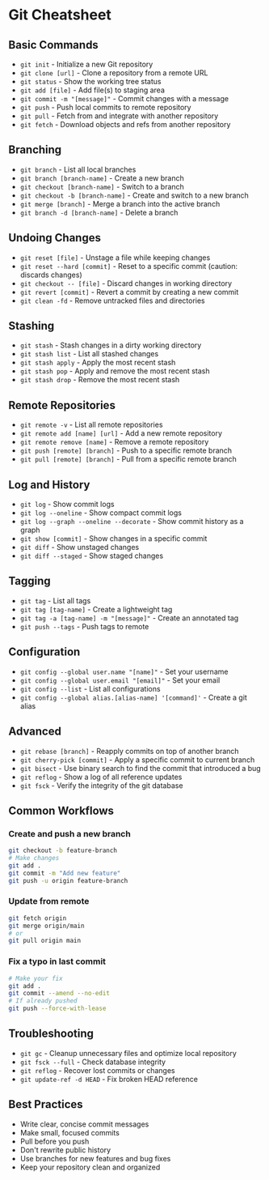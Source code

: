 # Git Cheatsheet

## Basic Commands
- `git init` - Initialize a new Git repository
- `git clone [url]` - Clone a repository from a remote URL
- `git status` - Show the working tree status
- `git add [file]` - Add file(s) to staging area
- `git commit -m "[message]"` - Commit changes with a message
- `git push` - Push local commits to remote repository
- `git pull` - Fetch from and integrate with another repository
- `git fetch` - Download objects and refs from another repository

## Branching
- `git branch` - List all local branches
- `git branch [branch-name]` - Create a new branch
- `git checkout [branch-name]` - Switch to a branch
- `git checkout -b [branch-name]` - Create and switch to a new branch
- `git merge [branch]` - Merge a branch into the active branch
- `git branch -d [branch-name]` - Delete a branch

## Undoing Changes
- `git reset [file]` - Unstage a file while keeping changes
- `git reset --hard [commit]` - Reset to a specific commit (caution: discards changes)
- `git checkout -- [file]` - Discard changes in working directory
- `git revert [commit]` - Revert a commit by creating a new commit
- `git clean -fd` - Remove untracked files and directories

## Stashing
- `git stash` - Stash changes in a dirty working directory
- `git stash list` - List all stashed changes
- `git stash apply` - Apply the most recent stash
- `git stash pop` - Apply and remove the most recent stash
- `git stash drop` - Remove the most recent stash

## Remote Repositories
- `git remote -v` - List all remote repositories
- `git remote add [name] [url]` - Add a new remote repository
- `git remote remove [name]` - Remove a remote repository
- `git push [remote] [branch]` - Push to a specific remote branch
- `git pull [remote] [branch]` - Pull from a specific remote branch

## Log and History
- `git log` - Show commit logs
- `git log --oneline` - Show compact commit logs
- `git log --graph --oneline --decorate` - Show commit history as a graph
- `git show [commit]` - Show changes in a specific commit
- `git diff` - Show unstaged changes
- `git diff --staged` - Show staged changes

## Tagging
- `git tag` - List all tags
- `git tag [tag-name]` - Create a lightweight tag
- `git tag -a [tag-name] -m "[message]"` - Create an annotated tag
- `git push --tags` - Push tags to remote

## Configuration
- `git config --global user.name "[name]"` - Set your username
- `git config --global user.email "[email]"` - Set your email
- `git config --list` - List all configurations
- `git config --global alias.[alias-name] '[command]'` - Create a git alias

## Advanced
- `git rebase [branch]` - Reapply commits on top of another branch
- `git cherry-pick [commit]` - Apply a specific commit to current branch
- `git bisect` - Use binary search to find the commit that introduced a bug
- `git reflog` - Show a log of all reference updates
- `git fsck` - Verify the integrity of the git database

## Common Workflows
### Create and push a new branch
```bash
git checkout -b feature-branch
# Make changes
git add .
git commit -m "Add new feature"
git push -u origin feature-branch
```

### Update from remote
```bash
git fetch origin
git merge origin/main
# or
git pull origin main
```

### Fix a typo in last commit
```bash
# Make your fix
git add .
git commit --amend --no-edit
# If already pushed
git push --force-with-lease
```

## Troubleshooting
- `git gc` - Cleanup unnecessary files and optimize local repository
- `git fsck --full` - Check database integrity
- `git reflog` - Recover lost commits or changes
- `git update-ref -d HEAD` - Fix broken HEAD reference

## Best Practices
- Write clear, concise commit messages
- Make small, focused commits
- Pull before you push
- Don't rewrite public history
- Use branches for new features and bug fixes
- Keep your repository clean and organized
